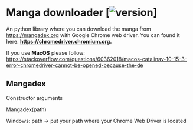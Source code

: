 # Manga downloader [![version](https://img.shields.io/badge/version-1.0.0-blue.svg)]

An python library where you can download the manga from https://mangadex.org with Google Chrome web driver. 
You can found it here: **https://chromedriver.chromium.org.**

If you use **MacOS** please follow: https://stackoverflow.com/questions/60362018/macos-catalinav-10-15-3-error-chromedriver-cannot-be-opened-because-the-de

## Mangadex 

Constructor arguments



Mangadex(path)

Windows:
  path -> put your path where your Chrome Web Driver is located
  
